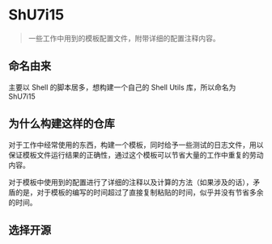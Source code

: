 # ShU7i15

> 一些工作中用到的模板配置文件，附带详细的配置注释内容。

## 命名由来

主要以 Shell 的脚本居多，想构建一个自己的 Shell Utils 库，所以命名为 ShU7i15

## 为什么构建这样的仓库

对于工作中经常使用的东西，构建一个模板，同时给予一些测试的日志文件，用以保证模板文件运行结果的正确性，通过这个模板可以节省大量的工作中重复的劳动内容。

对于模板中使用到的配置进行了详细的注释以及计算的方法（如果涉及的话），矛盾的是，对于模板的编写的时间超过了直接复制粘贴的时间，似乎并没有节省多余的时间。

## 选择开源
